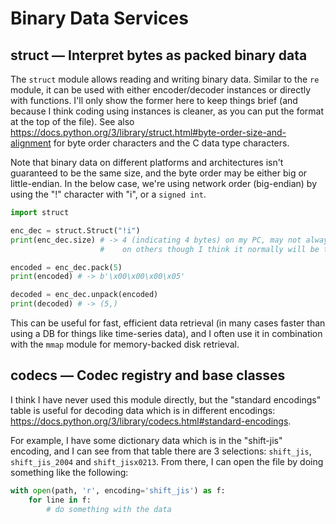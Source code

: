 # Binary Data Services

## struct — Interpret bytes as packed binary data

The `struct` module allows reading and writing binary data. Similar to the `re` module, it can be used with either encoder/decoder instances or directly with functions. I'll only show the former here to keep things brief (and because I think coding using instances is cleaner, as you can put the format at the top of the file). See also https://docs.python.org/3/library/struct.html#byte-order-size-and-alignment for byte order characters and the C data type characters.

Note that binary data on different platforms and architectures isn't guaranteed to be the same size, and the byte order may be either big or little-endian. In the below case, we're using network order (big-endian) by using the "!" character with "i", or a `signed int`.

```python
import struct

enc_dec = struct.Struct("!i")
print(enc_dec.size) # -> 4 (indicating 4 bytes) on my PC, may not always be the same 
                    #    on others though I think it normally will be the same.

encoded = enc_dec.pack(5)
print(encoded) # -> b'\x00\x00\x00\x05'

decoded = enc_dec.unpack(encoded)
print(decoded) # -> (5,)
```

This can be useful for fast, efficient data retrieval (in many cases faster than using a DB for things like time-series data), and I often use it in combination with the `mmap` module for memory-backed disk retrieval.

## codecs — Codec registry and base classes

I think I have never used this module directly, but the "standard encodings" table is useful for decoding data which is in different encodings: https://docs.python.org/3/library/codecs.html#standard-encodings.

For example, I have some dictionary data which is in the "shift-jis" encoding, and I can see from that table there are 3 selections: `shift_jis`, `shift_jis_2004` and `shift_jisx0213`. From there, I can open the file by doing something like the following:

```python
with open(path, 'r', encoding='shift_jis') as f:
    for line in f:
        # do something with the data
```
